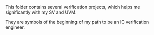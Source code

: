 This folder contains several verification projects, which helps me significantly with my SV and UVM. 

They are symbols of the beginning of my path to be an IC verification engineer.
